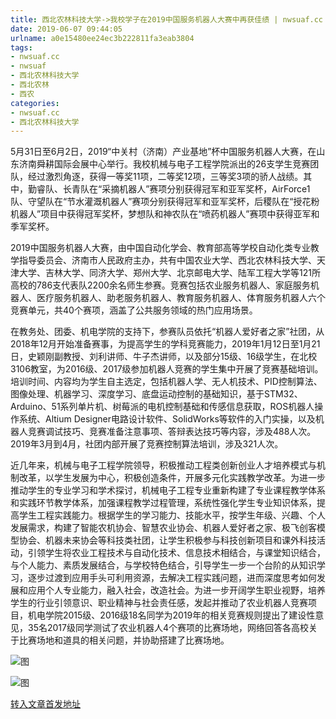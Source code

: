 ```yaml
---
title: 西北农林科技大学->我校学子在2019中国服务机器人大赛中再获佳绩 | nwsuaf.cc
date: 2019-06-07 09:44:05
urlname: a0e15480ee24ec3b222811fa3eab3804
tags: 
- nwsuaf.cc
- nwsuaf
- 西北农林科技大学
- 西北农林
- 西农
categories:
- nwsuaf.cc
- 西北农林科技大学
---
```



5月31日至6月2日，2019“中关村（济南）产业基地”杯中国服务机器人大赛，在山东济南舜耕国际会展中心举行。我校机械与电子工程学院派出的26支学生竞赛团队，经过激烈角逐，获得一等奖11项，二等奖12项，三等奖3项的骄人战绩。其中，勤睿队、长青队在“采摘机器人”赛项分别获得冠军和亚军奖杯，AirForce1队、守望队在“节水灌溉机器人”赛项分别获得冠军和亚军奖杯，后稷队在“授花粉机器人”项目中获得冠军奖杯，梦想队和神农队在“喷药机器人”赛项中获得亚军和季军奖杯。

2019中国服务机器人大赛，由中国自动化学会、教育部高等学校自动化类专业教学指导委员会、济南市人民政府主办，共有中国农业大学、西北农林科技大学、天津大学、吉林大学、同济大学、郑州大学、北京邮电大学、陆军工程大学等121所高校的786支代表队2200余名师生参赛。竞赛包括农业服务机器人、家庭服务机器人、医疗服务机器人、助老服务机器人、教育服务机器人、体育服务机器人六个竞赛单元，共40个赛项，涵盖了公共服务领域的热门应用场景。

在教务处、团委、机电学院的支持下，参赛队员依托“机器人爱好者之家”社团，从2018年12月开始准备赛事，为提高学生的学科竞赛能力，2019年1月12日至1月21日，史颖刚副教授、刘利讲师、牛子杰讲师，以及部分15级、16级学生，在北校3106教室，为2016级、2017级参加机器人竞赛的学生集中开展了竞赛基础培训。培训时间、内容均为学生自主选定，包括机器人学、无人机技术、PID控制算法、图像处理、机器学习、深度学习、底盘运动控制的基础知识，基于STM32、Arduino、51系列单片机、树莓派的电机控制基础和传感信息获取，ROS机器人操作系统、Altium Designer电路设计软件、SolidWorks等软件的入门实操，以及机器人竞赛调试技巧、竞赛准备注意事项、答辩表达技巧等内容，涉及488人次。2019年3月到4月，社团内部开展了竞赛控制算法培训，涉及321人次。

近几年来，机械与电子工程学院领导，积极推动工程类创新创业人才培养模式与机制改革，以学生发展为中心，积极创造条件，开展多元化实践教学改革。为进一步推动学生的专业学习和学术探讨，机械电子工程专业重新构建了专业课程教学体系和实践环节教学体系，加强课程教学过程管理，系统性强化学生专业知识体系，提高学生工程实践能力。根据学生的学习能力、技能水平，按学生年级、兴趣、个人发展需求，构建了智能农机协会、智慧农业协会、机器人爱好者之家、极飞创客模型协会、机器未来协会等科技类社团，让学生积极参与科技创新项目和课外科技活动，引领学生将农业工程技术与自动化技术、信息技术相结合，与课堂知识结合，与个人能力、素质发展结合，与学校特色结合，引导学生一步一个台阶的从知识学习，逐步过渡到应用手头可利用资源，去解决工程实践问题，进而深度思考如何发展和应用个人专业能力，融入社会，改造社会。为进一步开阔学生职业视野，培养学生的行业引领意识、职业精神与社会责任感，发起并推动了农业机器人竞赛项目，机电学院2015级、2016级18名同学为2019年的相关竞赛规则提出了建设性意见，35名2017级同学测试了农业机器人4个赛项的比赛场地，网络回答各高校关于比赛场地和道具的相关问题，并协助搭建了比赛场地。



![图](https://news.nwsuaf.edu.cn/images/content/2019-06/20190606182858844527.JPG)

![图](https://news.nwsuaf.edu.cn/images/content/2019-06/20190606182839362499.png)

[转入文章首发地址](https://news.nwsuaf.edu.cn/xnxw/90095.htm)